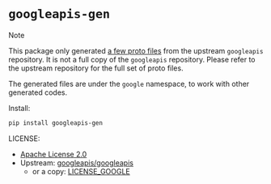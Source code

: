# `googleapis-gen`

> [!NOTE]
>
> This package only generated
> [a few proto files](https://github.com/caiyunapp/googleapis-gen/blob/v0.1.2/buf.gen.yaml#L10-L16)
> from the upstream `googleapis` repository. It is not a full copy of the
> `googleapis` repository. Please refer to the upstream repository for the full
> set of proto files.
>
> The generated files are under the `google` namespace, to work with other
> generated codes.

Install:

```bash
pip install googleapis-gen
```

LICENSE:

- [Apache License 2.0](./LICENSE)
- Upstream:
  [googleapis/googleapis](https://github.com/googleapis/googleapis/blob/master/LICENSE)
  - or a copy: [LICENSE_GOOGLE](./LICENSE_GOOGLE)
